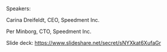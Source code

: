 Speakers:

Carina Dreifeldt, CEO, Speedment Inc.

Per Minborg, CTO, Speedment Inc.



Slide deck:  https://www.slideshare.net/secret/sNYXkat6XufaGr
